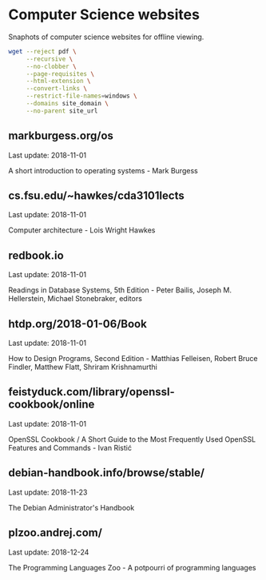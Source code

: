 # Computer Science websites

Snaphots of computer science websites for offline viewing.

```bash
wget --reject pdf \
     --recursive \
     --no-clobber \
     --page-requisites \
     --html-extension \
     --convert-links \
     --restrict-file-names=windows \
     --domains site_domain \
     --no-parent site_url
```

## markburgess.org/os

Last update: 2018-11-01

A short introduction to operating systems - Mark Burgess

## cs.fsu.edu/~hawkes/cda3101lects

Last update: 2018-11-01

Computer architecture - Lois Wright Hawkes

## redbook.io

Last update: 2018-11-01

Readings in Database Systems, 5th Edition - Peter Bailis, Joseph M. Hellerstein, Michael Stonebraker, editors

## htdp.org/2018-01-06/Book

Last update: 2018-11-01

How to Design Programs, Second Edition - Matthias Felleisen, Robert Bruce Findler, Matthew Flatt, Shriram Krishnamurthi

## feistyduck.com/library/openssl-cookbook/online

Last update: 2018-11-01

OpenSSL Cookbook / A Short Guide to the Most Frequently Used OpenSSL Features and Commands - Ivan Ristić

## debian-handbook.info/browse/stable/

Last update: 2018-11-23

The Debian Administrator's Handbook

## plzoo.andrej.com/

Last update: 2018-12-24

The Programming Languages Zoo - A potpourri of programming languages
